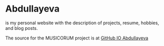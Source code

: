 # Abdullayeva
is my personal website with the description of projects, resume, hobbies, and blog posts.

The source for the MUSICORUM project is at [GitHub IO Abdullayeva](https://latifaabdullayeva.github.io/musicorum/)
